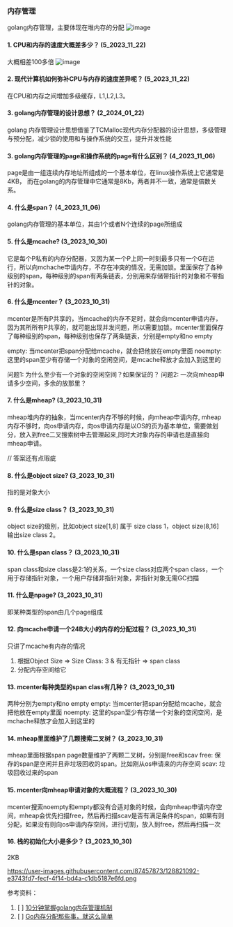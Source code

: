 ### 内存管理
golang内存管理，主要体现在堆内存的分配
![image](https://github.com/Luozujian/architect/assets/27532970/a2476b77-87d6-497f-a3b5-cb36f11d67a6)



#### 1. CPU和内存的速度大概差多少？ (5_2023_11_22)
大概相差100多倍
![image](https://github.com/Luozujian/architect/assets/27532970/f55d1afe-ba49-47fa-874a-255e204a5b46)


#### 2. 现代计算机如何弥补CPU与内存的速度差异呢？ (5_2023_11_22)
在CPU和内存之间增加多级缓存，L1,L2,L3。

#### 3. golang内存管理的设计思想？ (2_2024_01_22)
golang 内存管理设计思想借鉴了TCMalloc现代内存分配器的设计思想，多级管理与预分配，减少锁的使用和与操作系统的交互，提升并发性能


#### 3. golang内存管理的page和操作系统的page有什么区别？ (4_2023_11_06)
page是由一组连续内存地址所组成的一个基本单位，在linux操作系统上它通常是4KB，
而在golang的内存管理中它通常是8Kb，两者并不一致，通常是倍数关系。

#### 4. 什么是span？ (4_2023_11_06)
golang内存管理的基本单位，其由1个或者N个连续的page所组成

#### 5. 什么是mcache? (3_2023_10_30)
它是每个P私有的内存分配器，又因为某一个P上同一时刻最多只有一个G在运行，所以向mchache申请内存，不存在冲突的情况，无需加锁。里面保存了各种级别的span，每种级别的span有两条链表，分别用来存储带指针的对象和不带指针的对象。

#### 6. 什么是mcenter？ (3_2023_10_31)
mcenter是所有P共享的，当mcache的内存不足时，就会向mcenter申请内存，因为其所所有P共享的，就可能出现并发问题，所以需要加锁。mcenter里面保存了每种级别的span，每种级别也保存了两条链表，分别是empty和no empty

empty: 当mcenter把span分配给mcache，就会把他放在empty里面
noempty: 这里的span至少有存储一个对象的空闲空间，是mcache释放才会加入到这里的


问题1: 为什么至少有一个对象的空闲空间？如果保证的？
问题2: 一次向mheap申请多少空间，多余的放那里？

#### 7. 什么是mheap? (3_2023_10_31)
mheap堆内存的抽象，当mcenter内存不够的时候，向mheap申请内存, mheap内存不够时，向os申请内存，向os申请内存是以OS的页为基本单位，需要做划分，放入到free二叉搜索树中去管理起来,同时大对象内存的申请也是直接向mheap申请。

// 答案还有点瑕疵

#### 8. 什么是object size? (3_2023_10_31)
指的是对象大小

#### 9. 什么是size class？ (3_2023_10_31)
object size的级别，比如object size[1,8] 属于 size class 1，object size(8,16] 输出size class 2。

#### 10. 什么是span class？ (3_2023_10_31)
span class和size class是2:1的关系，一个size class对应两个span class，一个用于存储指针对象，一个用户存储非指针对象，非指针对象无需GC扫描

#### 11. 什么是npage?  (3_2023_10_31)
即某种类型的span由几个page组成 


#### 12. 向mcache申请一个24B大小的内存的分配过程？ (3_2023_10_31)
只讲了mcache有内存的情况
1. 根据Object Size => Size Class: 3  & 有无指针 => span class
2. 分配内存空间给它

#### 13. mcenter每种类型的span class有几种？ (3_2023_10_31)
两种分别为empty和no empty
empty: 当mcenter把span分配给mcache，就会把他放在empty里面
noempty: 这里的span至少有存储一个对象的空闲空闲，是mchache释放才会加入到这里的

#### 14. mheap里面维护了几颗搜索二叉树？ (3_2023_10_31)
mheap里面根据span page数量维护了两颗二叉树，分别是free和scav
free: 保存的span是空闲并且非垃圾回收的span。比如刚从os申请来的内存空间
scav: 垃圾回收过来的span

#### 15. mcenter向mheap申请对象的大概流程？ (3_2023_10_30)
mcenter搜索noempty和empty都没有合适对象的时候，会向mheap申请内存空间，mheap会优先扫描free，然后再扫描scav是否有满足条件的span，如果有则分配，如果没有则向os申请内存空间，进行切割，放入到free，然后再扫描一次

#### 16. 栈的初始化大小是多少？ (3_2023_10_30)
2KB




https://user-images.githubusercontent.com/87457873/128821092-e3743fd7-fecf-4f14-bd4a-c1db5187e6fd.png


参考资料：
1. [ ] [10分钟掌握golang内存管理机制](https://zhuanlan.zhihu.com/p/523215127)
2. [ ] [Go内存分配那些事，就这么简单](https://github.com/0voice/Introduction-to-Golang/blob/main/%E6%96%87%E7%AB%A0/Go%E5%86%85%E5%AD%98%E5%88%86%E9%85%8D%E9%82%A3%E4%BA%9B%E4%BA%8B%EF%BC%8C%E5%B0%B1%E8%BF%99%E4%B9%88%E7%AE%80%E5%8D%95%EF%BC%81.md)
